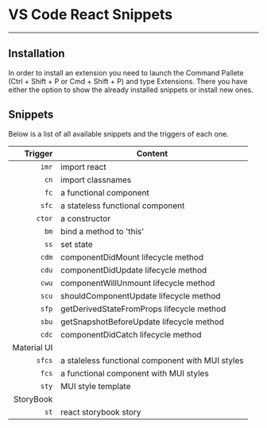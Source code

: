 # VS Code React Snippets
-------------------

## Installation

In order to install an extension you need to launch the Command Pallete (Ctrl + Shift + P or Cmd + Shift + P) and type Extensions.
There you have either the option to show the already installed snippets or install new ones.

## Snippets

Below is a list of all available snippets and the triggers of each one.

| Trigger  | Content |
| -------: | ------- |
| `imr`   | import react |
| `cn`    | import classnames |
| `fc`    | a functional component |
| `sfc`   | a stateless functional component |
| `ctor`  | a constructor |
| `bm`    | bind a method to 'this' |
| `ss`    | set state |
| `cdm`   | componentDidMount lifecycle method |
| `cdu`   | componentDidUpdate lifecycle method |
| `cwu`   | componentWillUnmount lifecycle method |
| `scu`   | shouldComponentUpdate lifecycle method |
| `sfp`   | getDerivedStateFromProps lifecycle method |
| `sbu`   | getSnapshotBeforeUpdate lifecycle method |
| `cdc`   | componentDidCatch lifecycle method |
| Material UI |
| `sfcs`  | a staleless functional component with MUI styles |
| `fcs`   | a functional component with MUI styles |
| `sty`   | MUI style template |
| StoryBook |
| `st`    | react storybook story |
